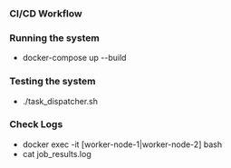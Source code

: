 ### CI/CD Workflow

### Running the system

- docker-compose up --build

### Testing the system

- ./task_dispatcher.sh

### Check Logs

- docker exec -it [worker-node-1|worker-node-2] bash
- cat job_results.log
